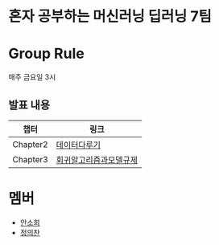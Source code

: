 # 혼자 공부하는 머신러닝 딥러닝 7팀

# Group Rule
매주 금요일 3시

## 발표 내용
|챕터|링크|
|---|---|
|Chapter2|[데이터다루기](https://velog.io/@wjddmlcks22/CH02-데이터다루기)|
|Chapter3|[회귀알고리즘과모델규제](https://velog.io/@soheean1370/Chapter-03-회귀-알고리즘과-모델-규제)|


# 멤버
- [안소희](https://github.com/soheean1370)
- [정의찬](https://github.com/JEuichan)

